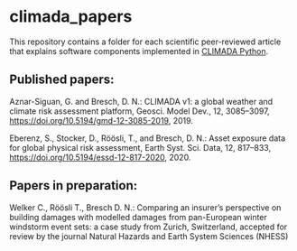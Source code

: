 # climada_papers

This repository contains a folder for each scientific peer-reviewed article that explains software components implemented in [CLIMADA Python](https://github.com/CLIMADA-project/climada_python).

## Published papers:

Aznar-Siguan, G. and Bresch, D. N.: CLIMADA v1: a global weather and climate risk assessment platform, Geosci. Model Dev., 12, 3085–3097, https://doi.org/10.5194/gmd-12-3085-2019, 2019. 

Eberenz, S., Stocker, D., Röösli, T., and Bresch, D. N.: Asset exposure data for global physical risk assessment, Earth Syst. Sci. Data, 12, 817–833, https://doi.org/10.5194/essd-12-817-2020, 2020.

## Papers in preparation:

Welker C., Röösli T., Bresch D. N.: Comparing an insurer’s perspective on building damages with modelled damages from pan-European winter windstorm event sets: a case study from Zurich, Switzerland,
accepted for review by the journal Natural Hazards and Earth System Sciences (NHESS)
